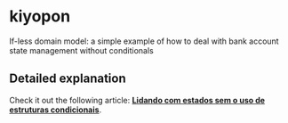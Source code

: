 # kiyopon

If-less domain model: a simple example of how to deal with bank account state management without conditionals

## Detailed explanation

Check it out the following article: **[Lidando com estados sem o uso de estruturas condicionais](https://ghiorzi.github.io/orientacao-a-objetos-1-lidando-com-estados-sem-o-uso-de-estruturas-condicionais/)**.
